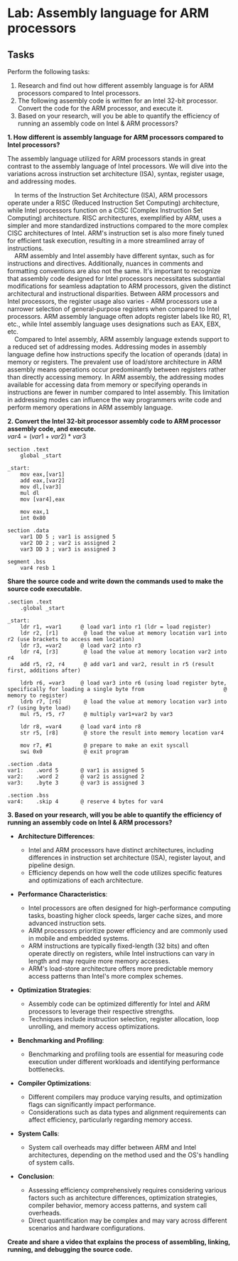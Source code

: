 # Lab: Assembly language for ARM processors

## Tasks
Perform the following tasks:  
1. Research and find out how different assembly language is for ARM processors compared to Intel processors.
2. The following assembly code is written for an Intel 32-bit processor. Convert the code for the ARM processor, and execute it.
3. Based on your research, will you be able to quantify the efficiency of running an assembly code on Intel & ARM processors?


**1. How different is assembly language for ARM processors compared to Intel processors?**

The assembly language utilized for ARM processors stands in great contrast to the assembly language of Intel processors. We will dive into the variations across instruction set architecture (ISA), syntax, register usage, and addressing modes.

&nbsp;&nbsp;&nbsp;&nbsp;In terms of the Instruction Set Architecture (ISA), ARM processors operate under a RISC (Reduced Instruction Set Computing) architecture, while Intel processors function on a CISC (Complex Instruction Set Computing) architecture. RISC architectures, exemplified by ARM, uses a simpler and more standardized instructions compared to the more complex CISC architectures of Intel. ARM's instruction set is also more finely tuned for efficient task execution, resulting in a more streamlined array of instructions.  
&nbsp;&nbsp;&nbsp;&nbsp;ARM assembly and Intel assembly have different syntax, such as for instructions and directives. Additionally, nuances in comments and formatting conventions are also not the same. It's important to recognize that assembly code designed for Intel processors necessitates substantial modifications for seamless adaptation to ARM processors, given the distinct architectural and instructional disparities. Between ARM processors and Intel processors, the register usage also varies - ARM processors use a narrower selection of general-purpose registers when compared to Intel processors. ARM assembly language often adopts register labels like R0, R1, etc., while Intel assembly language uses designations such as EAX, EBX, etc.  
&nbsp;&nbsp;&nbsp;&nbsp;Compared to Intel assembly, ARM assembly language extends support to a reduced set of addressing modes. Addressing modes in assembly language define how instructions specify the location of operands (data) in memory or registers. The prevalent use of load/store architecture in ARM assembly means operations occur predominantly between registers rather than directly accessing memory. In ARM assembly, the addressing modes available for accessing data from memory or specifying operands in instructions are fewer in number compared to Intel assembly. This limitation in addressing modes can influence the way programmers write code and perform memory operations in ARM assembly language.  

**2. Convert the Intel 32-bit processor assembly code to ARM processor assembly code, and execute.**  
$var4 = (var1+var2)*var3$

```assembly
section .text
    global _start

_start:
    mov eax,[var1]
    add eax,[var2]
    mov dl,[var3]
    mul dl
    mov [var4],eax
    
    mov eax,1
    int 0x80

section .data
    var1 DD 5 ; var1 is assigned 5
    var2 DD 2 ; var2 is assigned 2
    var3 DD 3 ; var3 is assigned 3
    
segment .bss
    var4 resb 1
```

**Share the source code and write down the commands used to make the source code executable.**
```assembly
.section .text
    .global _start

_start:
    ldr r1, =var1      @ load var1 into r1 (ldr = load register)
    ldr r2, [r1]        @ load the value at memory location var1 into r2 (use brackets to access mem location)
    ldr r3, =var2      @ load var2 into r3
    ldr r4, [r3]        @ load the value at memory location var2 into r4
    add r5, r2, r4      @ add var1 and var2, result in r5 (result first, additions after)
    
    ldrb r6, =var3     @ load var3 into r6 (using load register byte, specifically for loading a single byte from                         @ memory to register)
    ldrb r7, [r6]       @ load the value at memory location var3 into r7 (using byte load)
    mul r5, r5, r7      @ multiply var1+var2 by var3
    
    ldr r8, =var4      @ load var4 into r8
    str r5, [r8]        @ store the result into memory location var4
    
    mov r7, #1          @ prepare to make an exit syscall
    swi 0x0             @ exit program

.section .data
var1:    .word 5       @ var1 is assigned 5
var2:    .word 2       @ var2 is assigned 2
var3:    .byte 3       @ var3 is assigned 3

.section .bss
var4:    .skip 4       @ reserve 4 bytes for var4
```
**3. Based on your research, will you be able to quantify the efficiency of running an assembly code on Intel & ARM processors?**

- **Architecture Differences**:
  - Intel and ARM processors have distinct architectures, including differences in instruction set architecture (ISA), register layout, and pipeline design.
  - Efficiency depends on how well the code utilizes specific features and optimizations of each architecture.

- **Performance Characteristics**:
  - Intel processors are often designed for high-performance computing tasks, boasting higher clock speeds, larger cache sizes, and more advanced instruction sets.
  - ARM processors prioritize power efficiency and are commonly used in mobile and embedded systems.
  - ARM instructions are typically fixed-length (32 bits) and often operate directly on registers, while Intel instructions can vary in length and may require more memory accesses.
  - ARM's load-store architecture offers more predictable memory access patterns than Intel's more complex schemes.

- **Optimization Strategies**:
  - Assembly code can be optimized differently for Intel and ARM processors to leverage their respective strengths.
  - Techniques include instruction selection, register allocation, loop unrolling, and memory access optimizations.

- **Benchmarking and Profiling**:
  - Benchmarking and profiling tools are essential for measuring code execution under different workloads and identifying performance bottlenecks.
  
- **Compiler Optimizations**:
  - Different compilers may produce varying results, and optimization flags can significantly impact performance.
  - Considerations such as data types and alignment requirements can affect efficiency, particularly regarding memory access.

- **System Calls**:
  - System call overheads may differ between ARM and Intel architectures, depending on the method used and the OS's handling of system calls.

- **Conclusion**:
  - Assessing efficiency comprehensively requires considering various factors such as architecture differences, optimization strategies, compiler behavior, memory access patterns, and system call overheads.
  - Direct quantification may be complex and may vary across different scenarios and hardware configurations.


**Create and share a video that explains the process of assembling, linking, running, and debugging the source code.**
